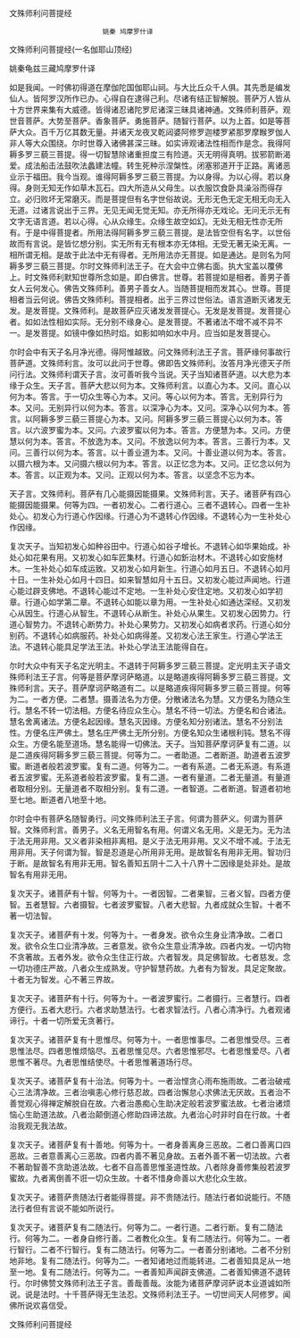   文殊师利问菩提经  

                        　　姚秦 鸠摩罗什译  

文殊师利问菩提经(一名伽耶山顶经)  

姚秦龟兹三藏鸠摩罗什译  

如是我闻。一时佛初得道在摩伽陀国伽耶山祠。与大比丘众千人俱。其先悉是编发仙人。皆阿罗汉所作已办。心得自在逮得己利。尽诸有结正智解脱。菩萨万人皆从十方世界来集有大威德。皆得诸忍诸陀罗尼诸深三昧具诸神通。文殊师利菩萨。观世音菩萨。大势至菩萨。香象菩萨。勇施菩萨。随智行菩萨。以为上首。如是等菩萨大众。百千万亿其数无量。并诸天龙夜叉乾闼婆阿修罗迦楼罗紧那罗摩睺罗伽人非人等大众围绕。尔时世尊入诸佛甚深三昧。如实谛观诸法性相而作是念。我得阿耨多罗三藐三菩提。得一切智慧除诸重担度三有险道。灭无明得真明。拔邪箭断渴爱。成法船击法鼓吹法蠡建法幢。转生死种示涅槃性。闭塞邪道开于正路。离诸恶业示于福田。我今当观。谁得阿耨多罗三藐三菩提。为以身得。为以心得。若以身得。身则无知无作如草木瓦石。四大所造从父母生。以衣服饮食卧具澡浴而得存立。必归败坏无常磨灭。而是菩提但有名字世俗故说。无形无色无定无相无向无入无道。过诸言说出于三界。无见无闻无觉无知。亦无所得亦无戏论。无问无示无有文字无语言道。若以心得。心从众缘生。众缘生故空如幻。无处无相无性亦无所有。于是中得菩提者。所用法得阿耨多罗三藐三菩提。是法皆空但有名字。以世俗故而有言说。是皆忆想分别。实无所有无有根本亦无体相。无受无著无染无离。一相所谓无相。是故于此法中无有得者。无所用法亦无菩提。如是通达。是则名为阿耨多罗三藐三菩提。尔时文殊师利法王子。在大会中立佛右面。执大宝盖以覆佛上。时文殊师利默知世尊所念如是。即白佛言。世尊。若菩提如是相者。善男子善女人云何发心。佛告文殊师利。善男子善女人。当随菩提相而发其心。世尊。菩提相者当云何说。佛告文殊师利。菩提相者。出于三界过世俗法。语言道断灭诸发无发。是发菩提。文殊师利。是故菩萨应灭诸发发菩提心。无发是发菩提。发菩提心者。如如法性相如实际。无分别不缘身心。是发菩提。不著诸法不增不减不异不一。是发菩提。如镜中像如热时焰。如影如响如水中月。应当如是发菩提心。  

尔时会中有天子名月净光德。得阿惟越致。问文殊师利法王子言。菩萨缘何事故行菩萨道。文殊师利言。汝可以此问于世尊。佛即告文殊师利。汝答月净光德天子所问行法。文殊师利谓天子言。汝可善听我今当说。天子当知诸菩萨道。以大悲为本缘于众生。天子言。菩萨大悲以何为本。文殊师利言。以直心为本。又问。直心以何为本。答言。于一切众生等心为本。又问。等心以何为本。答言。无别异行为本。又问。无别异行以何为本。答言。以深净心为本。又问。深净心以何为本。答言。以阿耨多罗三藐三菩提心为本。又问。阿耨多罗三藐三菩提心以何为本。答言。以六波罗蜜为本。又问。六波罗蜜以何为本。答言。方便慧为本。又问。方便慧以何为本。答言。不放逸为本。又问。不放逸以何为本。答言。三善行为本。又问。三善行以何为本。答言。以十善业道为本。又问。十善业道以何为本。答言。以摄六根为本。又问摄六根以何为本。答言。以正忆念为本。又问。正忆念以何为本。答言。以正观为本。又问。正观以何为本。答言。以坚念不忘为本。  

天子言。文殊师利。菩萨有几心能摄因能摄果。文殊师利言。天子。诸菩萨有四心能摄因能摄果。何等为四。一者初发心。二者行道心。三者不退转心。四者一生补处心。初发心为行道心作因缘。行道心为不退转心作因缘。不退转心为一生补处心作因缘。  

复次天子。当知初发心如种谷田中。行道心如谷子增长。不退转心如华果始成。补处心如花果有用。又初发心如车匠集材。行道心如釿治材木。不退转心如安施材木。一生补处心如车成运致。又初发心如月新生。行道心如月五日。不退转心如月十日。一生补处心如月十四日。如来智慧如月十五日。又初发心能过声闻地。行道心能过辟支佛地。不退转心能过不定地。一生补处心安住定地。又初发心如学初章。行道心如学第二章。不退转心如能以章为用。一生补处心如通达深经。又初发心从因生。行道心从智生。不退转心从断生。补处心从果生。又初发心因势力。行道心智势力。不退转心断势力。补处心果势力。又初发心如病者求药。行道心如分别药。不退转心如病服药。补处心如病得差。又初发心法王家生。行道心学法王法。不退转心能具足学法王法。补处心学法王法能得自在。  

尔时大众中有天子名定光明主。不退转于阿耨多罗三藐三菩提。定光明主天子语文殊师利法王子言。何等是菩萨摩诃萨略道。以是略道疾得阿耨多罗三藐三菩提。文殊师利言。天子。菩萨摩诃萨略道有二。以是略道疾得阿耨多罗三藐三菩提。何等为二。一者方便。二者慧。摄善法名为方便。分散诸法名为慧。又方便名为随众生行。慧名不转一切法相。方便名待应众生心。慧名不待一切法。方便名和合诸法。慧名舍离诸法。方便名起因缘。慧名灭因缘。方便名知分别诸法。慧名不分别法性。方便名庄严佛土。慧名庄严佛土无所分别。方便名知众生诸根利钝。慧名不得众生。方便名能至道场。慧名能得一切佛法。天子。当知菩萨摩诃萨复有二道。以是二道疾得阿耨多罗三藐三菩提。何等为二。一者助道。二者断道。助道者五波罗蜜。断道者般若波罗蜜。复有二道。何等为二。一者有系道。二者无系道。有系道者五波罗蜜。无系道者般若波罗蜜。复有二道。一者有量道。二者无量道。有量道者取相分别。无量道者不取相分别。复有二道。一者智道。二者断道。智道者初地至七地。断道者八地至十地。  

尔时会中有菩萨名随智勇行。问文殊师利法王子言。何谓为菩萨义。何谓为菩萨智。文殊师利言。善男子。义名无用智名有用。何谓义名无用。义是无为。无为法于法无用非用。又义者非染相非离相。是义于法无用非用。又义不增不减。于法无用非用。天子何谓为智。智是忍道是心所用非无用。是故智名有用非无用。智功归于断。是故智名有用非无用。智名善知五阴十二入十八界十二因缘是处非处。是故智名有用非无用。  

复次天子。诸菩萨有十智。何等为十。一者因智。二者果智。三者义智。四者方便智。五者慧智。六者摄智。七者波罗蜜智。八者大悲智。九者成就众生智。十者不著一切法智。  

复次天子。诸菩萨有十发。何等为十。一者身发。欲令众生身业清净故。二者口发。欲令众生口业清净故。三者意发。欲令众生意业清净故。四者内发。一切内物不贪著故。五者外发。欲令众生住正行故。六者智发。具足佛智故。七者慈发。念一切功德庄严故。八者众生成熟发。守护智慧药故。九者有为智发。具足定聚故。十者无为智发。心不著三界故。  

复次天子。诸菩萨有十行。何等为十。一者波罗蜜行。二者摄行。三者慧行。四者方便行。五者大悲行。六者求助慧法行。七者求智法行。八者心清净行。九者观诸谛行。十者一切所爱无贪著行。  

复次天子。诸菩萨复有十思惟尽。何等为十。一者思惟事尽。二者思惟受尽。三者思惟法尽。四者思惟烦恼尽。五者思惟见尽。六者思惟邪尽。七者思惟爱尽。八者思惟不著尽。九者思惟结使尽。十者思惟著道场行尽。  

复次天子。诸菩萨复有十治法。何等为十。一者治悭贪心雨布施雨故。二者治破戒心三法清净故。三者治嗔恚心修行慈忍故。四者治懈怠心求佛法无厌故。五者治不善觉观心得禅定解脱自在故。六者治愚痴心生助决定般若波罗蜜法故。七者治诸烦恼心生助道法故。八者治颠倒道心修助四谛法故。九者治心时非时自在行故。十者治我观无我法故。  

复次天子。诸菩萨复有十善地。何等为十。一者身善离身三恶故。二者口善离口四恶故。三者意善离心三恶故。四者内善不著见身故。五者外善不著一切法故。六者不著助智善不贪助道法故。七者不自高善思惟圣道性故。八者除身善修集般若波罗蜜故。九者离倒善不诳一切众生故。十者不惜身命善以大悲化众生故。  

复次天子。诸菩萨贵随法行者能得菩提。非不贵随法行。随法行者如说能行。不随法行者但有言说不能如所说行。  

复次天子。诸菩萨复有二随法行。何等为二。一者行道。二者行断。复有二随法行。何等为二。一者身自修行善。二者教化众生。复有二随法行。何等为二。一者行智行。二者不行智行。复有二随法行。何等为二。一者善分别诸地。二者不分别地非地。复有二随法行。何等为二。一者知诸地过而能转进。二者善知具足从一地至一地。复有二随法行。何等为二。一者善知声闻辟支佛道。二者善知佛道不退转行。尔时佛赞文殊师利法王子言。善哉善哉。汝能为诸菩萨摩诃萨说本业道诚如所说。说是法时。十千菩萨得无生法忍。文殊师利法王子。一切世间天人阿修罗。闻佛所说欢喜信受。  

文殊师利问菩提经  
